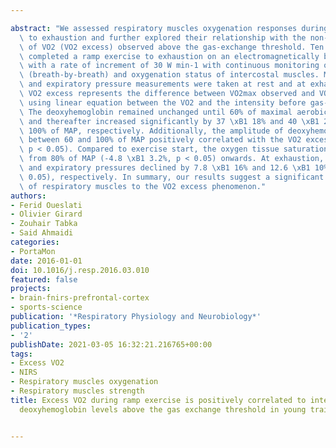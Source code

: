 ---
abstract: "We assessed respiratory muscles oxygenation responses during a ramp exercise\
  \ to exhaustion and further explored their relationship with the non-linear increase\
  \ of VO2 (VO2 excess) observed above the gas-exchange threshold. Ten male cyclists\
  \ completed a ramp exercise to exhaustion on an electromagnetically braked cycle-ergometer\
  \ with a rate of increment of 30 W min-1 with continuous monitoring of expired gases\
  \ (breath-by-breath) and oxygenation status of intercostal muscles. Maximal inspiratory\
  \ and expiratory pressure measurements were taken at rest and at exhaustion. The\
  \ VO2 excess represents the difference between VO2max observed and VO2max expected\
  \ using linear equation between the VO2 and the intensity before gas-exchange threshold.\
  \ The deoxyhemoglobin remained unchanged until 60% of maximal aerobic power (MAP)\
  \ and thereafter increased significantly by 37 \xB1 18% and 40 \xB1 22% at 80% and\
  \ 100% of MAP, respectively. Additionally, the amplitude of deoxyhemoglobin increase\
  \ between 60 and 100% of MAP positively correlated with the VO2 excess (r = 0.69,\
  \ p < 0.05). Compared to exercise start, the oxygen tissue saturation index decreased\
  \ from 80% of MAP (-4.8 \xB1 3.2%, p < 0.05) onwards. At exhaustion, maximal inspiratory\
  \ and expiratory pressures declined by 7.8 \xB1 16% and 12.6 \xB1 10% (both p <\
  \ 0.05), respectively. In summary, our results suggest a significant contribution\
  \ of respiratory muscles to the VO2 excess phenomenon."
authors:
- Ferid Oueslati
- Olivier Girard
- Zouhair Tabka
- Said Ahmaidi
categories:
- PortaMon
date: 2016-01-01
doi: 10.1016/j.resp.2016.03.010
featured: false
projects:
- brain-fnirs-prefrontal-cortex
- sports-science
publication: '*Respiratory Physiology and Neurobiology*'
publication_types:
- '2'
publishDate: 2021-03-05 16:32:21.216765+00:00
tags:
- Excess VO2
- NIRS
- Respiratory muscles oxygenation
- Respiratory muscles strength
title: Excess VO2 during ramp exercise is positively correlated to intercostal muscles
  deoxyhemoglobin levels above the gas exchange threshold in young trained cyclists

---
